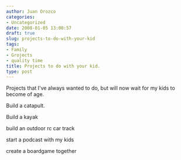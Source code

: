 ```yaml
---
author: Juan Orozco
categories:
- Uncategorized
date: 2008-01-05 13:00:57
draft: true
slug: projects-to-do-with-your-kid
tags:
- Family
- Grojects
- quality time
title: Projects to do with your kid.
type: post
---
```


Projects that I've always wanted to do, but will now wait for my kids to become of age.

Build a catapult.

Build a kayak

build an outdoor rc car track

start a podcast with my kids

create a boardgame together